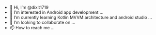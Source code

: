 - 👋 Hi, I’m @dixit1719
- 👀 I’m interested in  Android app development ...
- 🌱 I’m currently learning Kotlin MVVM architecture and android studio ...
- 💞️ I’m looking to collaborate on ...
- 📫 How to reach me ...

<!---
dixit1719/dixit1719 is a ✨ special ✨ repository because its `README.md` (this file) appears on your GitHub profile.
You can click the Preview link to take a look at your changes.
--->
